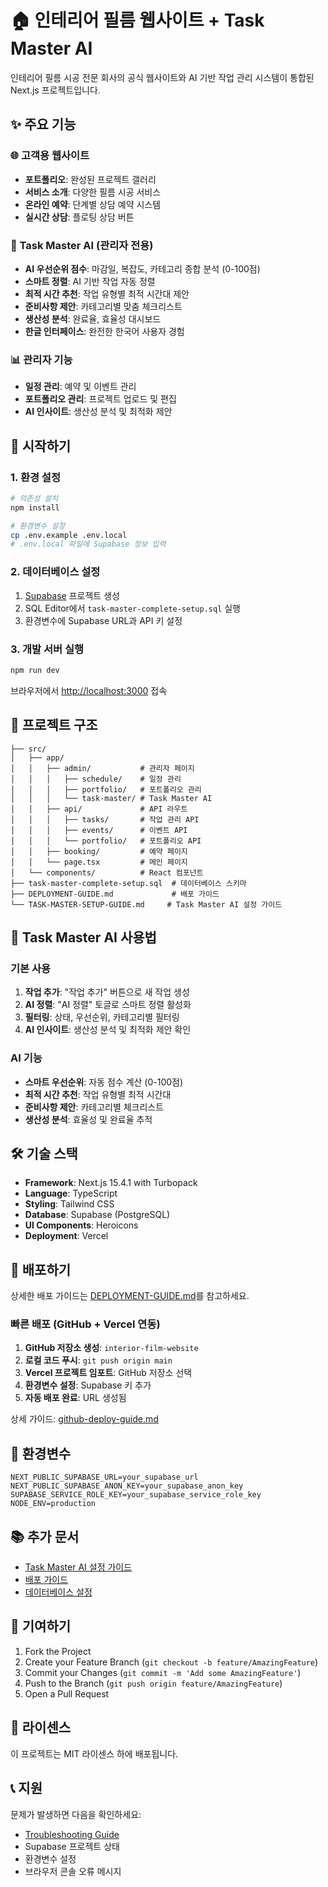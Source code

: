 # 🏠 인테리어 필름 웹사이트 + Task Master AI

인테리어 필름 시공 전문 회사의 공식 웹사이트와 AI 기반 작업 관리 시스템이 통합된 Next.js 프로젝트입니다.

## ✨ 주요 기능

### 🌐 고객용 웹사이트
- **포트폴리오**: 완성된 프로젝트 갤러리
- **서비스 소개**: 다양한 필름 시공 서비스
- **온라인 예약**: 단계별 상담 예약 시스템
- **실시간 상담**: 플로팅 상담 버튼

### 🤖 Task Master AI (관리자 전용)
- **AI 우선순위 점수**: 마감일, 복잡도, 카테고리 종합 분석 (0-100점)
- **스마트 정렬**: AI 기반 작업 자동 정렬
- **최적 시간 추천**: 작업 유형별 최적 시간대 제안
- **준비사항 제안**: 카테고리별 맞춤 체크리스트
- **생산성 분석**: 완료율, 효율성 대시보드
- **한글 인터페이스**: 완전한 한국어 사용자 경험

### 📊 관리자 기능
- **일정 관리**: 예약 및 이벤트 관리
- **포트폴리오 관리**: 프로젝트 업로드 및 편집
- **AI 인사이트**: 생산성 분석 및 최적화 제안

## 🚀 시작하기

### 1. 환경 설정
```bash
# 의존성 설치
npm install

# 환경변수 설정
cp .env.example .env.local
# .env.local 파일에 Supabase 정보 입력
```

### 2. 데이터베이스 설정
1. [Supabase](https://supabase.com) 프로젝트 생성
2. SQL Editor에서 `task-master-complete-setup.sql` 실행
3. 환경변수에 Supabase URL과 API 키 설정

### 3. 개발 서버 실행
```bash
npm run dev
```

브라우저에서 [http://localhost:3000](http://localhost:3000) 접속

## 📁 프로젝트 구조

```
├── src/
│   ├── app/
│   │   ├── admin/           # 관리자 페이지
│   │   │   ├── schedule/    # 일정 관리
│   │   │   ├── portfolio/   # 포트폴리오 관리
│   │   │   └── task-master/ # Task Master AI
│   │   ├── api/             # API 라우트
│   │   │   ├── tasks/       # 작업 관리 API
│   │   │   ├── events/      # 이벤트 API
│   │   │   └── portfolio/   # 포트폴리오 API
│   │   ├── booking/         # 예약 페이지
│   │   └── page.tsx         # 메인 페이지
│   └── components/          # React 컴포넌트
├── task-master-complete-setup.sql  # 데이터베이스 스키마
├── DEPLOYMENT-GUIDE.md             # 배포 가이드
└── TASK-MASTER-SETUP-GUIDE.md     # Task Master AI 설정 가이드
```

## 🎯 Task Master AI 사용법

### 기본 사용
1. **작업 추가**: "작업 추가" 버튼으로 새 작업 생성
2. **AI 정렬**: "AI 정렬" 토글로 스마트 정렬 활성화
3. **필터링**: 상태, 우선순위, 카테고리별 필터링
4. **AI 인사이트**: 생산성 분석 및 최적화 제안 확인

### AI 기능
- **스마트 우선순위**: 자동 점수 계산 (0-100점)
- **최적 시간 추천**: 작업 유형별 최적 시간대
- **준비사항 제안**: 카테고리별 체크리스트
- **생산성 분석**: 효율성 및 완료율 추적

## 🛠 기술 스택

- **Framework**: Next.js 15.4.1 with Turbopack
- **Language**: TypeScript
- **Styling**: Tailwind CSS
- **Database**: Supabase (PostgreSQL)
- **UI Components**: Heroicons
- **Deployment**: Vercel

## 📝 배포하기

상세한 배포 가이드는 [DEPLOYMENT-GUIDE.md](./DEPLOYMENT-GUIDE.md)를 참고하세요.

### 빠른 배포 (GitHub + Vercel 연동)
1. **GitHub 저장소 생성**: `interior-film-website`
2. **로컬 코드 푸시**: `git push origin main`
3. **Vercel 프로젝트 임포트**: GitHub 저장소 선택
4. **환경변수 설정**: Supabase 키 추가
5. **자동 배포 완료**: URL 생성됨

상세 가이드: [github-deploy-guide.md](./github-deploy-guide.md)

## 🔧 환경변수

```env
NEXT_PUBLIC_SUPABASE_URL=your_supabase_url
NEXT_PUBLIC_SUPABASE_ANON_KEY=your_supabase_anon_key
SUPABASE_SERVICE_ROLE_KEY=your_supabase_service_role_key
NODE_ENV=production
```

## 📚 추가 문서

- [Task Master AI 설정 가이드](./TASK-MASTER-SETUP-GUIDE.md)
- [배포 가이드](./DEPLOYMENT-GUIDE.md)
- [데이터베이스 설정](./DATABASE_SETUP.md)

## 🤝 기여하기

1. Fork the Project
2. Create your Feature Branch (`git checkout -b feature/AmazingFeature`)
3. Commit your Changes (`git commit -m 'Add some AmazingFeature'`)
4. Push to the Branch (`git push origin feature/AmazingFeature`)
5. Open a Pull Request

## 📄 라이센스

이 프로젝트는 MIT 라이센스 하에 배포됩니다.

## 📞 지원

문제가 발생하면 다음을 확인하세요:
- [Troubleshooting Guide](./DEPLOYMENT-GUIDE.md#문제-해결)
- Supabase 프로젝트 상태
- 환경변수 설정
- 브라우저 콘솔 오류 메시지

